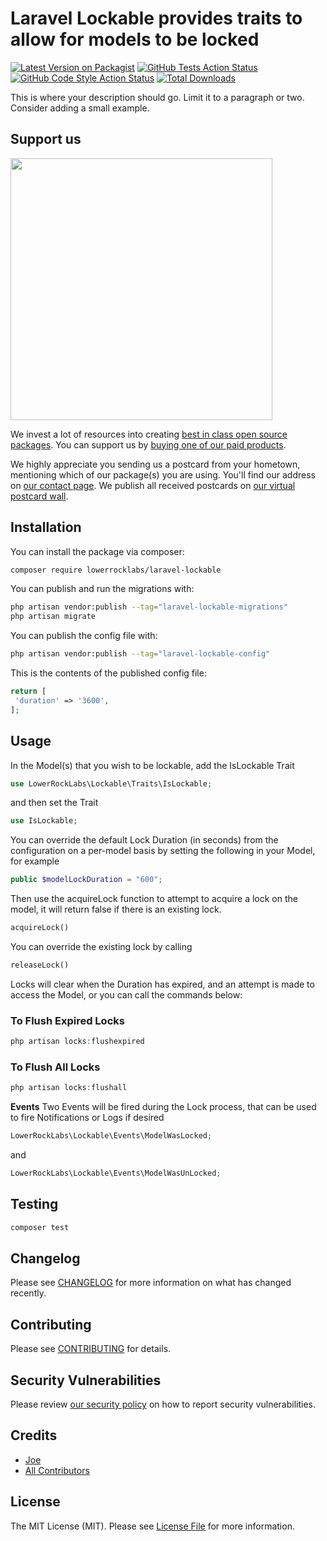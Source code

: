 # Laravel Lockable provides traits to allow for models to be locked

[![Latest Version on Packagist](https://img.shields.io/packagist/v/lowerrocklabs/laravel-lockable.svg?style=flat-square)](https://packagist.org/packages/lowerrocklabs/laravel-lockable)
[![GitHub Tests Action Status](https://img.shields.io/github/workflow/status/lowerrocklabs/laravel-lockable/run-tests?label=tests)](https://github.com/lowerrocklabs/laravel-lockable/actions?query=workflow%3Arun-tests+branch%3Amain)
[![GitHub Code Style Action Status](https://img.shields.io/github/workflow/status/lowerrocklabs/laravel-lockable/Fix%20PHP%20code%20style%20issues?label=code%20style)](https://github.com/lowerrocklabs/laravel-lockable/actions?query=workflow%3A"Fix+PHP+code+style+issues"+branch%3Amain)
[![Total Downloads](https://img.shields.io/packagist/dt/lowerrocklabs/laravel-lockable.svg?style=flat-square)](https://packagist.org/packages/lowerrocklabs/laravel-lockable)

This is where your description should go. Limit it to a paragraph or two. Consider adding a small example.

## Support us

[<img src="https://github-ads.s3.eu-central-1.amazonaws.com/laravel-lockable.jpg?t=1" width="419px" />](https://spatie.be/github-ad-click/laravel-lockable)

We invest a lot of resources into creating [best in class open source packages](https://spatie.be/open-source). You can support us by [buying one of our paid products](https://spatie.be/open-source/support-us).

We highly appreciate you sending us a postcard from your hometown, mentioning which of our package(s) you are using. You'll find our address on [our contact page](https://spatie.be/about-us). We publish all received postcards on [our virtual postcard wall](https://spatie.be/open-source/postcards).

## Installation

You can install the package via composer:

```bash
composer require lowerrocklabs/laravel-lockable
```

You can publish and run the migrations with:

```bash
php artisan vendor:publish --tag="laravel-lockable-migrations"
php artisan migrate
```

You can publish the config file with:

```bash
php artisan vendor:publish --tag="laravel-lockable-config"
```

This is the contents of the published config file:

```php
return [
 'duration' => '3600',
];
```


## Usage

In the Model(s) that you wish to be lockable, add the IsLockable Trait

```php
use LowerRockLabs\Lockable\Traits\IsLockable;
```

and then set the Trait

```php
use IsLockable;
```

You can override the default Lock Duration (in seconds) from the configuration on a per-model basis by setting the following in your Model, for example
```php
public $modelLockDuration = "600";
```

Then use the acquireLock function to attempt to acquire a lock on the model, it will return false if there is an existing lock.
```php
acquireLock()
```

You can override the existing lock by calling
```php
releaseLock()
```

Locks will clear when the Duration has expired, and an attempt is made to access the Model, or you can call the commands below:

### To Flush Expired Locks
```php 
php artisan locks:flushexpired
```

### To Flush All Locks
```php 
php artisan locks:flushall
```


**Events**
Two Events will be fired during the Lock process, that can be used to fire Notifications or Logs if desired
```php
LowerRockLabs\Lockable\Events\ModelWasLocked;
```
and
```php
LowerRockLabs\Lockable\Events\ModelWasUnLocked;
```

## Testing

```bash
composer test
```

## Changelog

Please see [CHANGELOG](CHANGELOG.md) for more information on what has changed recently.

## Contributing

Please see [CONTRIBUTING](CONTRIBUTING.md) for details.

## Security Vulnerabilities

Please review [our security policy](../../security/policy) on how to report security vulnerabilities.

## Credits

- [Joe](https://github.com/LowerRockLabs)
- [All Contributors](../../contributors)

## License

The MIT License (MIT). Please see [License File](LICENSE.md) for more information.
